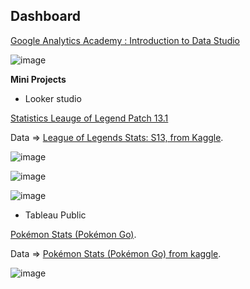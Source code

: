**Dashboard**
-

[Google Analytics Academy :  Introduction to Data Studio](https://analytics.google.com/analytics/academy/certificate/MUwhIi72TQuJqenNnFoLFg)

![image](https://github.com/TonKphumpl/data-science-bootcamp9/assets/139863067/f4e781fb-689c-448d-a897-135e69764fab)


**Mini Projects**

- Looker studio
  
[Statistics Leauge of Legend Patch 13.1](https://lookerstudio.google.com/reporting/54c7008b-8a9d-442e-a3a8-278e119ae5e4)

Data => [League of Legends Stats: S13, from Kaggle](https://www.kaggle.com/datasets/vivovinco/league-of-legends-stats-s13).

![image](https://github.com/TonKphumpl/data-science-bootcamp9/assets/139863067/99aafd84-ecd7-45c3-9ee4-2c8b9037a885)

![image](https://github.com/TonKphumpl/data-science-bootcamp9/assets/139863067/8fecfc11-5297-4cdc-8a4a-4023b81bcc53)

![image](https://github.com/TonKphumpl/data-science-bootcamp9/assets/139863067/150b0b51-73e9-4788-875b-2f43585d80a0)

- Tableau Public

[Pokémon Stats (Pokémon Go)](https://public.tableau.com/views/PokmonStatsPokmonGo/Dashboard1?:language=en-US&:sid=&:display_count=n&:origin=viz_share_link).

Data => [Pokémon Stats (Pokémon Go) from kaggle](https://www.kaggle.com/datasets/calebreigada/pokemon).

![image](https://github.com/TonKphumpl/data-science-bootcamp9/assets/139863067/f82ac868-ff95-43cc-a4f0-268dddb6771c)


